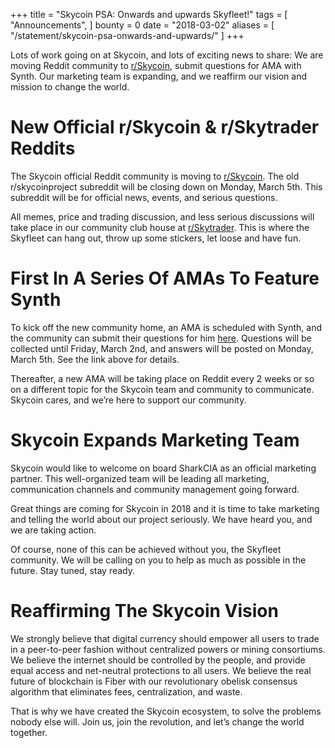 +++
title = "Skycoin PSA: Onwards and upwards Skyfleet!"
tags = [
	"Announcements",
]
bounty = 0
date = "2018-03-02"
aliases = [
	"/statement/skycoin-psa-onwards-and-upwards/"
]
+++

Lots of work going on at Skycoin, and lots of exciting news to share: We are moving Reddit community to [r/Skycoin](http://www.reddit.com/r/skycoin), submit questions for AMA with Synth. Our marketing team is expanding, and we reaffirm our vision and mission to change the world.



# New Official r/Skycoin & r/Skytrader Reddits

The Skycoin official Reddit community is moving to [r/Skycoin](http://www.reddit.com/r/skycoin). The old r/skycoinproject subreddit will be closing down on Monday, March 5th. This subreddit will be for official news, events, and serious questions.



All memes, price and trading discussion, and less serious discussions will take place in our community club house at [r/Skytrader](http://www.reddit.com/r/skytrader). This is where the Skyfleet can hang out, throw up some stickers, let loose and have fun.



# First In A Series Of AMAs To Feature Synth

To kick off the new community home, an AMA is scheduled with Synth, and the community can submit their questions for him [here](https://www.reddit.com/r/skycoin/comments/815pn2/skycoin_official_ama_collecting_questions_for_the/). Questions will be collected until Friday, March 2nd, and answers will be posted on Monday, March 5th. See the link above for details.



Thereafter, a new AMA will be taking place on Reddit every 2 weeks or so on a different topic for the Skycoin team and community to communicate. Skycoin cares, and we’re here to support our community.



# Skycoin Expands Marketing Team



Skycoin would like to welcome on board SharkCIA as an official marketing partner. This well-organized team will be leading all marketing, communication channels and community management going forward.



Great things are coming for Skycoin in 2018 and it is time to take marketing and telling the world about our project seriously. We have heard you, and we are taking action.



Of course, none of this can be achieved without you, the Skyfleet community. We will be calling on you to help as much as possible in the future. Stay tuned, stay ready.



# Reaffirming The Skycoin Vision



We strongly believe that digital currency should empower all users to trade in a peer-to-peer fashion without centralized powers or mining consortiums. We believe the internet should be controlled by the people, and provide equal access and net-neutral protections to all users. We believe the real future of blockchain is Fiber with our revolutionary obelisk consensus algorithm that eliminates fees, centralization, and waste.



That is why we have created the Skycoin ecosystem, to solve the problems nobody else will. Join us, join the revolution, and let’s change the world together.
